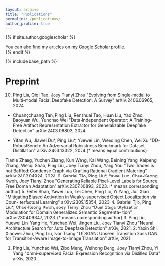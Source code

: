 ```yaml
---
layout: archive
title: "Publications"
permalink: /publications/
author_profile: true
---
```


{% if site.author.googlescholar %}
  <div class="wordwrap">You can also find my articles on <a href="{{site.author.googlescholar}}">my Google Scholar profile</a>.</div>
{% endif %}

{% include base_path %}


Preprint
=======
10. Ping Liu, Qiqi Tao, Joey Tianyi Zhou
"Evolving from Single-modal to Multi-modal Facial Deepfake Detection: A Survey"
arXiv:2406.06965, 2024

* Chuangchuang Tan, Ping Liu, Renshuai Tao, Huan Liu, Yao Zhao, Baoyuan Wu, Yunchao Wei
"Data-Independent Operator: A Training-Free Artifact Representation Extractor for Generalizable Deepfake Detection"
arXiv:2403.06803, 2024.

* Yifan Wu, Jiawei Du*, Ping Liu*, Yuewei Lin, Wenqing Chen, Wei Xu
"DD-RobustBench: An Adversarial Robustness Benchmark for Dataset Distillation"
arXiv:2403.13322, 2024.(* means equal contributions)

Tianle Zhang, Yuchen Zhang, Kun Wang, Kai Wang, Beining Yang, Kaipeng Zhang, Wenqi
Shao, Ping Liu, Joey Tianyi Zhou, Yang You
"Two Trades is not Baffled: Condense Graph via Crafting Rational Gradient
Matching"
arXiv:2402.04924, 2024.
6. Gabriel Tjio, Ping Liu*, Yawei Luo, Chee-Keong Kwoh, Joey Tianyi Zhou
"Generating Reliable Pixel-Level Labels for Source Free Domain Adaptation"
arXiv:2307.00893, 2023. (* means corresponding author)
5. Feifei Shao, Yawei Luo, Lei Chen, Ping Liu, Yi Yang, Jun Xiao
"Mitigating Biased Activation in Weakly-supervised Object Localization via Coun-
terfactual Learning" arXiv:2305.15354, 2023.
4. Gabriel Tjio, Ping Liu*, Chee-Keong Kwoh, Joey Tianyi Zhou
"Dual Stage Stylization Modulation for Domain Generalized Semantic Segmenta-
tion"
arXiv:2304.09347, 2023. (* means corresponding author)
3. Ping Liu, Yuewei Lin, Yang He, Yunchao Wei, Jingen Liu, Joey Tianyi Zhou
"Neural Architecture Search for Auto Deepfake Detection"
arXiv, 2021.
2. Yaxin Shi, Xiaowei Zhou, Ping Liu, Ivor Tsang
"UTSGAN: Unseen Transition Suss GAN for Transition-Aware Image-to-Image
Translation"
arXiv, 2021.
1. Ping Liu, Yunchao Wei, Zibo Meng, Weihong Deng, Joey Tianyi Zhou, Yi Yang
"Omni-supervised Facial Expression Recognition via Distilled Data"
arXiv, 2020.
